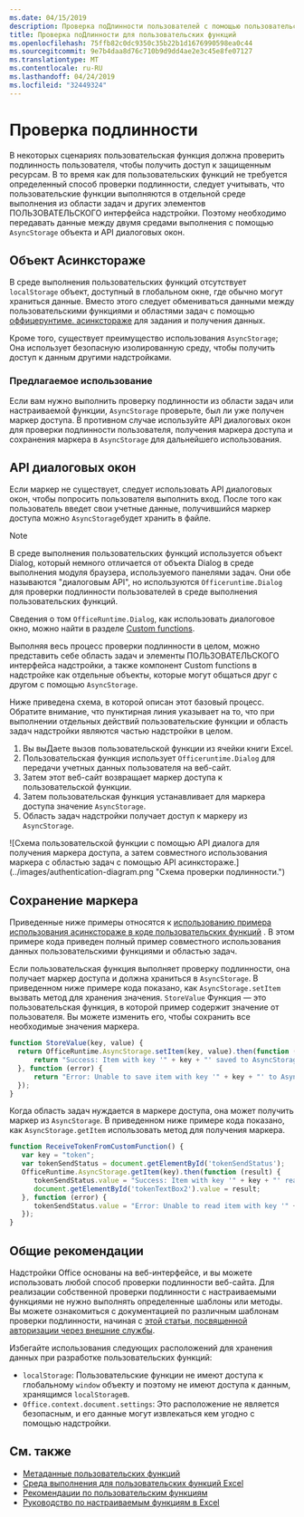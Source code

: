```yaml
---
ms.date: 04/15/2019
description: Проверка поДлинности пользователей с помощью пользовательских функций в Excel.
title: Проверка поДлинности для пользовательских функций
ms.openlocfilehash: 75ffb82c0dc9350c35b22b1d1676990598ea0c44
ms.sourcegitcommit: 9e7b4daa8d76c710b9d9dd4ae2e3c45e8fe07127
ms.translationtype: MT
ms.contentlocale: ru-RU
ms.lasthandoff: 04/24/2019
ms.locfileid: "32449324"
---
```

# <a name="authentication"></a>Проверка подлинности

В некоторых сценариях пользовательская функция должна проверить подлинность пользователя, чтобы получить доступ к защищенным ресурсам. В то время как для пользовательских функций не требуется определенный способ проверки подлинности, следует учитывать, что пользовательские функции выполняются в отдельной среде выполнения из области задач и других элементов ПОЛЬЗОВАТЕЛЬСКОГО интерфейса надстройки. Поэтому необходимо передавать данные между двумя средами выполнения с помощью `AsyncStorage` объекта и API диалоговых окон.
  
## <a name="asyncstorage-object"></a>Объект Асинкстораже

В среде выполнения пользовательских функций отсутствует `localStorage` объект, доступный в глобальном окне, где обычно могут храниться данные. Вместо этого следует обмениваться данными между пользовательскими функциями и областями задач с помощью [оффицерунтиме. асинкстораже](/javascript/api/office-runtime/officeruntime.asyncstorage) для задания и получения данных.

Кроме того, существует преимущество использования `AsyncStorage`; Она использует безопасную изолированную среду, чтобы получить доступ к данным другими надстройками.

### <a name="suggested-usage"></a>Предлагаемое использование

Если вам нужно выполнить проверку подлинности из области задач или настраиваемой функции, `AsyncStorage` проверьте, был ли уже получен маркер доступа. В противном случае используйте API диалоговых окон для проверки подлинности пользователя, получения маркера доступа и сохранения маркера в `AsyncStorage` для дальнейшего использования.

## <a name="dialog-api"></a>API диалоговых окон

Если маркер не существует, следует использовать API диалоговых окон, чтобы попросить пользователя выполнить вход. После того как пользователь введет свои учетные данные, получившийся маркер доступа можно `AsyncStorage`будет хранить в файле.

> [!NOTE]
> В среде выполнения пользовательских функций используется объект Dialog, который немного отличается от объекта Dialog в среде выполнения модуля браузера, используемого панелями задач. Они обе называются "диалоговым API", но используются `Officeruntime.Dialog` для проверки подлинности пользователей в среде выполнения пользовательских функций.

Сведения о том `OfficeRuntime.Dialog`, как использовать диалоговое окно, можно найти в разделе [Custom functions](/office/dev/add-ins/excel/custom-functions-dialog).

Выполняя весь процесс проверки подлинности в целом, можно представить себе область задач и элементы ПОЛЬЗОВАТЕЛЬСКОГО интерфейса надстройки, а также компонент Custom functions в надстройке как отдельные объекты, которые могут общаться друг с другом с помощью `AsyncStorage`.

Ниже приведена схема, в которой описан этот базовый процесс. Обратите внимание, что пунктирная линия указывает на то, что при выполнении отдельных действий пользовательские функции и область задач надстройки являются частью надстройки в целом.

1. Вы выДаете вызов пользовательской функции из ячейки книги Excel.
2. Пользовательская функция использует `Officeruntime.Dialog` для передачи учетных данных пользователя на веб-сайт.
3. Затем этот веб-сайт возвращает маркер доступа к пользовательской функции.
4. Затем пользовательская функция устанавливает для маркера доступа значение `AsyncStorage`.
5. Область задач надстройки получает доступ к маркеру из `AsyncStorage`.

![Схема пользовательской функции с помощью API диалога для получения маркера доступа, а затем совместного использования маркера с областью задач с помощью API асинкстораже.] (../images/authentication-diagram.png "Схема проверки подлинности.")

## <a name="storing-the-token"></a>Сохранение маркера

Приведенные ниже примеры относятся к [использованию примера использования асинкстораже в коде пользовательских функций](https://github.com/OfficeDev/PnP-OfficeAddins/tree/master/Excel-custom-functions/AsyncStorage) . В этом примере кода приведен полный пример совместного использования данных пользовательскими функциями и областью задач.

Если пользовательская функция выполняет проверку подлинности, она получает маркер доступа и должна храниться в `AsyncStorage`. В приведенном ниже примере кода показано, как `AsyncStorage.setItem` вызвать метод для хранения значения. `StoreValue` Функция — это пользовательская функция, в которой пример содержит значение от пользователя. Вы можете изменить его, чтобы сохранить все необходимые значения маркера.

```javascript
function StoreValue(key, value) {
  return OfficeRuntime.AsyncStorage.setItem(key, value).then(function (result) {
      return "Success: Item with key '" + key + "' saved to AsyncStorage.";
  }, function (error) {
      return "Error: Unable to save item with key '" + key + "' to AsyncStorage. " + error;
  });
}
```

Когда область задач нуждается в маркере доступа, она может получить маркер из `AsyncStorage`. В приведенном ниже примере кода показано, как `AsyncStorage.getItem` использовать метод для получения маркера.

```javascript
function ReceiveTokenFromCustomFunction() {
   var key = "token";
   var tokenSendStatus = document.getElementById('tokenSendStatus');
   OfficeRuntime.AsyncStorage.getItem(key).then(function (result) {
      tokenSendStatus.value = "Success: Item with key '" + key + "' read from AsyncStorage.";
      document.getElementById('tokenTextBox2').value = result;
   }, function (error) {
      tokenSendStatus.value = "Error: Unable to read item with key '" + key + "' from AsyncStorage. " + error;
   });
}
```

## <a name="general-guidance"></a>Общие рекомендации

Надстройки Office основаны на веб-интерфейсе, и вы можете использовать любой способ проверки подлинности веб-сайта. Для реализации собственной проверки подлинности с настраиваемыми функциями не нужно выполнять определенные шаблоны или методы. Вы можете ознакомиться с документацией по различным шаблонам проверки подлинности, начиная с [этой статьи, посвященной авторизации через внешние службы](/office/dev/add-ins/develop/auth-external-add-ins?view=office-js).  

Избегайте использования следующих расположений для хранения данных при разработке пользовательских функций:  

- `localStorage`: Пользовательские функции не имеют доступа к глобальному `window` объекту и поэтому не имеют доступа к данным, хранящимся `localStorage`в.
- `Office.context.document.settings`: Это расположение не является безопасным, и его данные могут извлекаться кем угодно с помощью надстройки.

## <a name="see-also"></a>См. также

* [Метаданные пользовательских функций](custom-functions-json.md)
* [Среда выполнения для пользовательских функций Excel](custom-functions-runtime.md)
* [Рекомендации по пользовательским функциям](custom-functions-best-practices.md)
* [Руководство по настраиваемым функциям в Excel](excel-tutorial-custom-functions.md)

